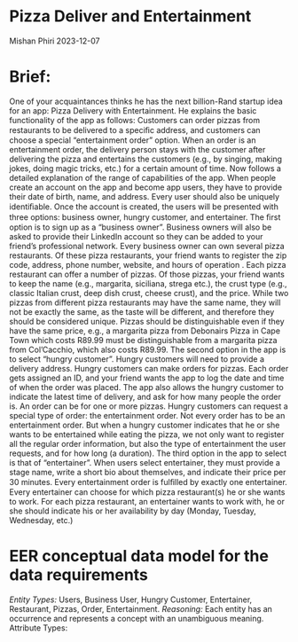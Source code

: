 Pizza Deliver and Entertainment
================
Mishan Phiri
2023-12-07

# Brief:

One of your acquaintances thinks he has the next billion-Rand startup idea for an app: Pizza Delivery with Entertainment. He explains the basic functionality of the app as follows:
Customers can order pizzas from restaurants to be delivered to a speciﬁc address, and customers can choose a special “entertainment order” option. When an order is an entertainment order, the delivery person stays with the customer after delivering the pizza and entertains the customers (e.g., by singing, making jokes, doing magic tricks, etc.) for a certain amount of time. Now follows a detailed explanation of the range of capabilities of the app. When people create an account on the app and become app users, they have to provide their date of birth, name, and address. Every user should also be uniquely identiﬁable. Once the account is created, the users will be presented with three options: business owner, hungry customer, and entertainer.
The ﬁrst option is to sign up as a “business owner”. Business owners will also be asked to provide their LinkedIn account so they can be added to your friend’s professional network. Every business owner can own several pizza restaurants. Of these pizza restaurants, your friend wants to register the zip code, address, phone number, website, and hours of operation .
Each pizza restaurant can offer a number of pizzas. Of those pizzas, your friend wants to keep the name (e.g., margarita, siciliana, strega etc.), the crust type (e.g., classic Italian crust, deep dish crust, cheese crust), and the price. While two pizzas from different pizza restaurants may have the same name, they will not be exactly the same, as the taste will be different, and therefore they should be considered unique. Pizzas should be distinguishable even if they have the same price, e.g., a margarita pizza from Debonairs Pizza in Cape Town which costs R89.99 must be distinguishable from a margarita pizza from Col’Cacchio, which also costs R89.99.
The second option in the app is to select “hungry customer”. Hungry customers will need to provide a delivery address. Hungry customers can make orders for pizzas. Each order gets assigned an ID, and your friend wants the app to log the date and time of when the order was placed. The app also allows the hungry customer to indicate the latest time of delivery, and ask for how many people the order is. An order can be for one or more pizzas.
Hungry customers can request a special type of order: the entertainment order. Not every order has to be an entertainment order. But when a hungry customer indicates that he or she wants to be entertained while eating the pizza, we not only want to register all the regular order information, but also the type of entertainment the user requests, and for how long (a duration).
The third option in the app to select is that of “entertainer”. When users select entertainer, they must provide a stage name, write a short bio about themselves, and indicate their price per 30 minutes. Every entertainment order is fulﬁlled by exactly one entertainer. Every entertainer can choose for which pizza restaurant(s) he or she wants to work. For each pizza restaurant, an entertainer wants to work with, he or she should indicate his or her availability by day (Monday, Tuesday, Wednesday, etc.)

# EER conceptual data model for the data requirements
*Entity Types:* Users, Business User, Hungry Customer, Entertainer, Restaurant, Pizzas, Order, Entertainment.
*Reasoning:* Each entity has an occurrence and represents a concept with an unambiguous meaning. 
Attribute Types:




